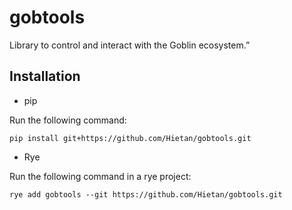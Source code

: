 # gobtools
Library to control and interact with the Goblin ecosystem.”

## Installation

- pip

Run the following command:

```
pip install git+https://github.com/Hietan/gobtools.git
```

- Rye

Run the following command in a rye project:

```
rye add gobtools --git https://github.com/Hietan/gobtools.git
```

